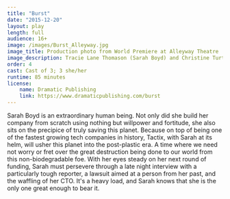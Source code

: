 ```yaml
---
title: "Burst"
date: "2015-12-20"
layout: play
length: full
audience: 16+
image: /images/Burst_Alleyway.jpg
image_title: Production photo from World Premiere at Alleyway Theatre
image_description: Tracie Lane Thomason (Sarah Boyd) and Christine Turturro (Alexis Lyons), in Alleyway Theatre's World Premiere of BURST. Photo by Sarah Potter.
order: 4
cast: Cast of 3; 3 she/her
runtime: 85 minutes
license:
    name: Dramatic Publishing
    link: https://www.dramaticpublishing.com/burst
---
```


Sarah Boyd is an extraordinary human being. Not only did she build her company from scratch using nothing but willpower and fortitude, she also sits on the precipice of truly saving this planet. Because on top of being one of the fastest growing tech companies in history, Tactix, with Sarah at its helm, will usher this planet into the post-plastic era. A time where we need not worry or fret over the great destruction being done to our world from this non-biodegradable foe. With her eyes steady on her next round of funding, Sarah must persevere through a late night interview with a particularly tough reporter, a lawsuit aimed at a person from her past, and the waffling of her CTO. It's a heavy load, and Sarah knows that she is the only one great enough to bear it.
